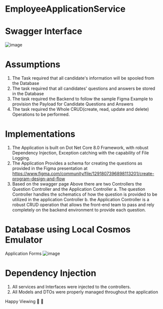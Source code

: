 # EmployeeApplicationService
# Swagger Interface
![image](https://github.com/lothbr/EmployeeApplicationService/assets/39369616/fad5affe-0602-4d55-888f-1661df7f1674)
# Assumptions
1. The Task required that all candidate's information will be spooled from the Database
2. The task required that all candidates' questions and answers be stored in the Database
3. The task required the Backend to follow the sample Figma Example to provision the Payload for Candidate Questions and Answers
4. The task required the Whole CRUD(create, read, update and delete) Operations to be performed.

# Implementations
1. The Application is built on Dot Net Core 8.0 Framework, with robust Dependency Injection, Exception catching with the capability of File Logging. 
2. The Application Provides a schema for creating the questions as provided in the Figma presentation at https://www.figma.com/community/file/1291807396898113201/create-program-design-and-flow
3. Based on the swagger page Above there are two Controllers the Question Controller and the Application Controller
  a. The question Controller handles the schematics of how the question is provided to be utilized in the application Controller
  b. the Application Controller is a robust CRUD operation that allows the front-end team to pass and rely completely on the backend environment to provide each         question.
# Database using Local Cosmos Emulator 
 Application Forms
![image](https://github.com/lothbr/EmployeeApplicationService/assets/39369616/410d8c1e-820a-45e0-83a0-e0fa339980cf)

# Dependency Injection 
1. All services and Interfaces were injected to the controllers.
2. All Models and DTOs were properly managed throughout the application


Happy Viewing 🎉 🎉 

